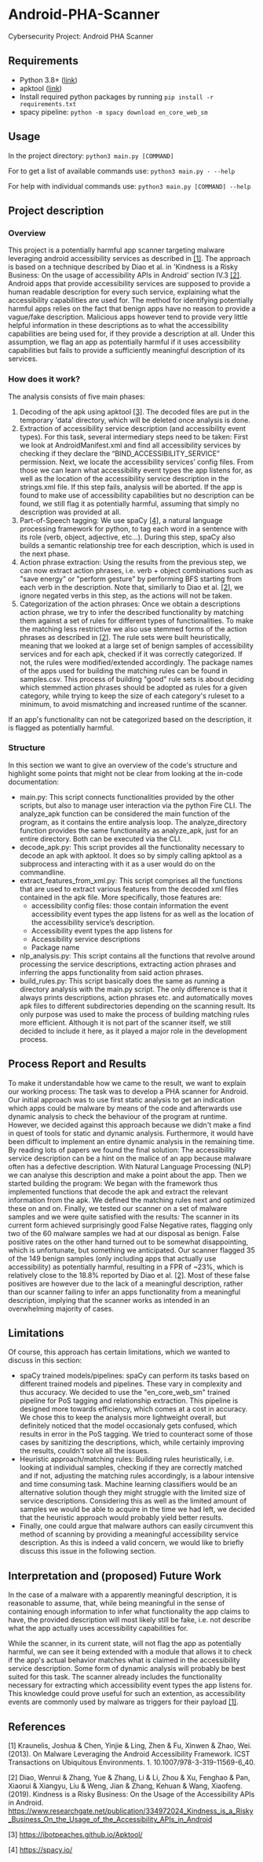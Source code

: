 # Android-PHA-Scanner
Cybersecurity Project: Android PHA Scanner

## Requirements
- Python 3.8+ ([link](https://www.python.org/downloads/)) 
- apktool ([link](https://ibotpeaches.github.io/Apktool/install/))
- Install required python packages by running `pip install -r requirements.txt`
- spacy pipeline: `python -m spacy download en_core_web_sm`

## Usage
In the project directory:
`python3 main.py [COMMAND]`

For to get a list of available commands use:
`python3 main.py - --help`

For help with individual commands use:
`python3 main.py [COMMAND] --help`

## Project description
### Overview
This project is a potentially harmful app scanner targeting malware leveraging android accessibility services as described in [[1]](#1). The approach is based on a technique described by Diao et al. in 'Kindness is a Risky Business: On the usage of accessibility APIs in Android' section IV.3 [[2]](#2). Android apps that provide accessibility services are supposed to provide a human readable description for every such service, explaining what the accessibility capabilities are used for. The method for identifying potentially harmful apps relies on the fact that benign apps have no reason to provide a vague/fake description. Malicious apps however tend to provide very little helpful information in these descriptions as to what the accessibility capabilities are being used for, if they provide a description at all. Under this assumption, we flag an app as potentially harmful if it uses accessibility capabilities but fails to provide a sufficiently meaningful description of its services.

### How does it work?
The analysis consists of five main phases:
1) Decoding of the apk using apktool [[3]](#3). The decoded files are put in the temporary 'data' directory, which will be deleted once analysis is done.
2) Extraction of accessibility service description (and accessibility event types). For this task, several intermediary steps need to be taken: First we look at AndroidManifest.xml and find all accessibility services by checking if they declare the “BIND_ACCESSIBILITY_SERVICE” permission.  Next, we locate the accessibility services’ config files. From those we can learn what accessibility event types the app listens for, as well as the location of the accessibility service description in the strings.xml file. 
If this step fails, analysis will be aborted. If the app is found to make use of accessibility capabilities but no description can be found, we still flag it as potentially harmful, assuming that simply no description was provided at all.
4) Part-of-Speech tagging: We use spaCy [[4]](#spacy), a natural language processing framework for python, to tag each word in a sentence with its role (verb, object, adjective, etc...). During this step, spaCy also builds a semantic relationship tree for each description, which is used in the next phase.
5) Action phrase extraction: Using the results from the previous step, we can now extract action phrases, i.e. verb + object combinations such as "save energy" or "perform gesture" by performing BFS starting from each verb in the description. Note that, similiarly to Diao et al. [[2]](#2), we ignore negated verbs in this step, as the actions will not be taken.
6) Categorization of the action phrases: Once we obtain a descriptions action phrase, we try to infer the described functionality by matching them against a set of rules for different types of functionalities. To make the matching less restrictive we also use stemmed forms of the action phrases as described in [[2]](#2). The rule sets were built heuristically, meaning that we looked at a large set of benign samples of accessibility services and for each apk, checked if it was correctly categorized. If not, the rules were modified/extended accordingly. The package names of the apps used for building the matching rules can be found in samples.csv. 
This process of building "good" rule sets is about deciding which stemmed action phrases should be adopted as rules for a given category, while trying to keep the size of each category's ruleset to a minimum, to avoid mismatching and increased runtime of the scanner.

If an app's functionality can not be categorized based on the description, it is flagged as potentially harmful.

### Structure
In this section we want to give an overview of the code's structure and highlight some points that might not be clear from looking at the in-code documentation:
- main.py: This script connects functionalities provided by the other scripts, but also to manage user interaction via the python Fire CLI. The analyze_apk function can be considered the main function of the program, as it contains the entire analysis loop. The analyze_directory function provides the same functionality as analyze_apk, just for an entire directory. Both can be executed via the CLI.
- decode_apk.py: This script provides all the functionality necessary to decode an apk with apktool. It does so by simply calling apktool as a subprocess and interacting with it as a user would do on the commandline.
- extract_features_from_xml.py: This script comprises all the functions that are used to extract various features from the decoded xml files contained in the apk file. More specifically, those features are: 
  - accessibility config files: those contain information the event accessibility event types the app listens for as well as the location of the accessibility service’s description.
  - Accessibility event types the app listens for
  - Accessibility service descriptions
  - Package name
- nlp_analysis.py: This script contains all the functions that revolve around processing the service descriptions, extracting action phrases and inferring the apps functionality from said action phrases.
- build_rules.py: This script basically does the same as running a directory analysis with the main.py script. The only difference is that it always prints descriptions, action phrases etc. and automatically moves apk files to different subdirectories depending on the scanning result. Its only purpose was used to make the process of building matching rules more efficient. Although it is not part of the scanner itself, we still decided to include it here, as it played a major role in the development process.

## Process Report and Results
To make it understandable how we came to the result, we want to explain our working process:
The task was to develop a PHA scanner for Android. Our initial approach was to use first static analysis to get an indication which apps could be malware by means of the code and afterwards use dynamic analysis to check the behaviour of the program at runtime. However, we decided against this approach because we didn't make a find in quest of tools for static and dynamic analysis. Furthermore, it would have been difficult to implement an entire dynamic analysis in the remaining time.
By reading lots of papers we found the final solution: The accessibility service description can be a hint on the malice of an app because malware often has a defective description. With Natural Language Processing (NLP) we can analyse this description and make a point about the app.
Then we started building the program: We began with the framework thus implemented functions that decode the apk and extract the relevant information from the apk. We defined the matching rules next and optimized these on and on. 
Finally, we tested our scanner on a set of malware samples and we were quite satisfied with the results: The scanner in its current form achieved surprisingly good False Negative rates, flagging only two of the 60 malware samples we had at our disposal as benign. False positive rates on the other hand turned out to be somewhat disappointing, which is unfortunate, but something we anticipated. Our scanner flagged 35 of the 149 benign samples (only including apps that actually use accessibility) as potentially harmful, resulting in a FPR of ~23%, which is relatively close to the 18.8% reported by Diao et al. [[2]](#2). Most of these false positives are however due to the lack of a meaningful description, rather than our scanner failing to infer an apps functionality from a meaningful description, implying that the scanner works as intended in an overwhelming majority of cases.

## Limitations
Of course, this approach has certain limitations, which we wanted to discuss in this section:
- spaCy trained models/pipelines: spaCy can perform its tasks based on different trained models and pipelines. These vary in complexity and thus accuracy. We decided to use the "en_core_web_sm" trained pipeline for PoS tagging and relationship extraction. This pipeline is designed more towards efficiency, which comes at a cost in accuracy. We chose this to keep the analysis more lightweight overall, but definitely noticed that the model occasionaly gets confused, which results in error in the PoS tagging. We tried to counteract some of those cases by sanitizing the descriptions, which, while certainly improving the results, couldn't solve all the issues.
- Heuristic approach/matching rules: Building rules heuristically, i.e. looking at individual samples, checking if they are correctly matched and if not, adjusting the matching rules accordingly, is a labour intensive and time consuming task. Machine learning classifiers would be an alternative solution though they might struggle with the limited size of service descriptions. Considering this as well as the limited amount of samples we would be able to acquire in the time we had left, we decided that the heuristic approach would probably yield better results.
- Finally, one could argue that malware authors can easily circumvent this method of scanning by providing a meaningful accessibility service description. As this is indeed a valid concern, we would like to briefly discuss this issue in the following section.

## Interpretation and (proposed) Future Work
In the case of a malware with a apparently meaningful description, it is reasonable to assume, that, while being meaningful in the sense of containing enough information to infer what functionality the app claims to have, the provided description will most likely still be fake, i.e. not describe what the app actually uses accessibility capabilities for.

While the scanner, in its current state, will not flag the app as potentially harmful, we can see it being extended with a module that allows it to check if the app's actual behavior matches what is claimed in the accessibility service description. Some form of dynamic analysis will probably be best suited for this task. The scanner already includes the functionality necessary for extracting which accessibility event types the app listens for. This knowledge could prove useful for such an extention, as accessibility events are commonly used by malware as triggers for their payload [[1]](#1).

## References
<a id="1">[1]</a> 
Kraunelis, Joshua & Chen, Yinjie & Ling, Zhen & Fu, Xinwen & Zhao, Wei. (2013). On Malware Leveraging the Android Accessibility Framework. ICST Transactions on Ubiquitous Environments. 1. 10.1007/978-3-319-11569-6_40. 

<a id="2">[2]</a> 
Diao, Wenrui & Zhang, Yue & Zhang, Li & Li, Zhou & Xu, Fenghao & Pan, Xiaorui & Xiangyu, Liu & Weng, Jian & Zhang, Kehuan & Wang, Xiaofeng. (2019). Kindness is a Risky Business: On the Usage of the Accessibility APIs in Android. https://www.researchgate.net/publication/334972024_Kindness_is_a_Risky_Business_On_the_Usage_of_the_Accessibility_APIs_in_Android

<a id="3">[3]</a>
https://ibotpeaches.github.io/Apktool/

<a id="spacy">[4]</a>
https://spacy.io/
